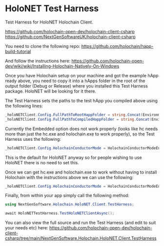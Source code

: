 ﻿# HoloNET Test Harness

Test Harness for HoloNET Holochain Client.

https://github.com/holochain-open-dev/holochain-client-csharp \
https://github.com/NextGenSoftwareUK/holochain-client-csharp

You need to clone the following repo:
https://github.com/holochain/happ-build-tutorial

And follow the instructions here:
https://github.com/holochain-open-dev/wiki/wiki/Installing-Holochain-Natively-On-Windows

Once you have Holochain setup on your machine and got the example hApp ready above, you need to copy it into a hApps folder in the root of the output folder (Debug or Release) where you installed this Test Harness package. HoloNET will be looking for it there.

The Test Harness sets the paths to the test hApp you compiled above using the following lines:

````c#
_holoNETClient.Config.FullPathToRootHappFolder = string.Concat(Environment.CurrentDirectory, @"\hApps\happ-build-tutorial-develop");
_holoNETClient.Config.FullPathToCompiledHappFolder = string.Concat(Environment.CurrentDirectory, @"\hApps\happ-build-tutorial-develop\workdir\happ");
````
Currently the Embedded option does not work properly (looks like hc needs more than just the hc.exe and holochain.exe to work properly), so the Test Harness uses the following:

````c#
_holoNETClient.Config.HolochainConductorMode = HolochainConductorModeEnum.UseSystemGlobal;
````

This is the default for HoloNET anyway so for people wishing to use HoloNET there is no need to set this.

Once we can get hc.exe and holochain.exe to work without having to install Holochain with the instructions above we can use the following:

````c#
_holoNETClient.Config.HolochainConductorMode = HolochainConductorModeEnum.UseEmbedded;
````

Finally, from within your app simply call the following method:

````c#
using NextGenSoftware.Holochain.HoloNET.Client.TestHarness;

await HoloNETTestHarness.TestHoloNETClientAsync();
````

You can also view the full source and run the Test Harness (and edit to suit your needs etc) here:
https://github.com/holochain-open-dev/holochain-client-csharp/tree/main/NextGenSoftware.Holochain.HoloNET.Client.TestHarness
